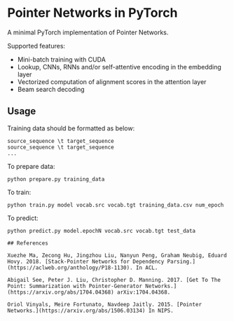 # Pointer Networks in PyTorch

A minimal PyTorch implementation of Pointer Networks.

Supported features:
- Mini-batch training with CUDA
- Lookup, CNNs, RNNs and/or self-attentive encoding in the embedding layer
- Vectorized computation of alignment scores in the attention layer
- Beam search decoding

## Usage

Training data should be formatted as below:
```
source_sequence \t target_sequence
source_sequence \t target_sequence
...
```

To prepare data:
```
python prepare.py training_data
```

To train:
```
python train.py model vocab.src vocab.tgt training_data.csv num_epoch
```

To predict:
```
python predict.py model.epochN vocab.src vocab.tgt test_data

## References

Xuezhe Ma, Zecong Hu, Jingzhou Liu, Nanyun Peng, Graham Neubig, Eduard Hovy. 2018. [Stack-Pointer Networks for Dependency Parsing.](https://aclweb.org/anthology/P18-1130). In ACL.

Abigail See, Peter J. Liu, Christopher D. Manning. 2017. [Get To The Point: Summarization with Pointer-Generator Networks.](https://arxiv.org/abs/1704.04368) arXiv:1704.04368.

Oriol Vinyals, Meire Fortunato, Navdeep Jaitly. 2015. [Pointer Networks.](https://arxiv.org/abs/1506.03134) In NIPS.
